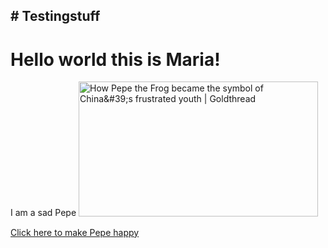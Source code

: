 ## # Testingstuff
<html>
  <head>
  
  </head>
  <body>
    <h1>Hello world this is Maria!</h1>I am a sad Pepe
  </body>
<img src="https://cdn.i-scmp.com/sites/default/files/styles/1280x720/public/d8/images/2018/11/07/pepe_0.jpg?itok=qRtlgdIa" alt="How Pepe the Frog became the symbol of China&amp;#39;s frustrated youth | Goldthread" jsname="HiaYvf" jsaction="load:XAeZkd;" class="n3VNCb" data-noaft="1" style="width: 383px; height: 215.437px; margin: 0px;">

<a class="gb_f" data-pid="2" href="https://www.youtube.com/watch?v=dQw4w9WgXcQ" target="_top">Click here to make Pepe happy
